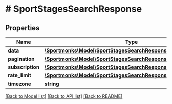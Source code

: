 # # SportStagesSearchResponse

## Properties

Name | Type | Description | Notes
------------ | ------------- | ------------- | -------------
**data** | [**\Sportmonks\Model\SportStagesSearchResponseDataInner[]**](SportStagesSearchResponseDataInner.md) |  | [optional]
**pagination** | [**\Sportmonks\Model\SportStagesSearchResponsePagination**](SportStagesSearchResponsePagination.md) |  | [optional]
**subscription** | [**\Sportmonks\Model\SportStagesSearchResponseSubscriptionInner[]**](SportStagesSearchResponseSubscriptionInner.md) |  | [optional]
**rate_limit** | [**\Sportmonks\Model\SportStagesSearchResponseRateLimit**](SportStagesSearchResponseRateLimit.md) |  | [optional]
**timezone** | **string** |  | [optional]

[[Back to Model list]](../../README.md#models) [[Back to API list]](../../README.md#endpoints) [[Back to README]](../../README.md)
